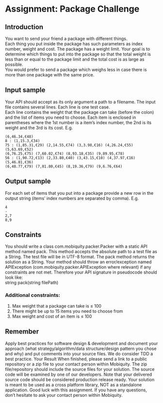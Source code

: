 # Assignment: Package Challenge 
## Introduction 
You want to send your friend a package with different things.  
Each thing you put inside the package has such parameters as index number, weight and cost. The 
package has a weight limit. Your goal is to determine which things to put into the package so that the 
total weight is less than or equal to the package limit and the total cost is as large as possible.  
You would prefer to send a package which weighs less in case there is more than one package with the 
same price.  
## Input sample 
Your API should accept as its only argument a path to a filename. The input file contains several lines. 
Each line is one test case.  
Each line contains the weight that the package can take (before the colon) and the list of items you need 
to choose. Each item is enclosed in parentheses where the 1st number is a item’s index number, the 2nd 
is its weight and the 3rd is its cost. E.g. 
```81 : (1,53.38,€45) (2,88.62,€98) (3,78.48,€3) (4,72.30,€76) (5,30.18,€9) 
(6,46.34,€48) 
8 : (1,15.3,€34) 
75 : (1,85.31,€29) (2,14.55,€74) (3,3.98,€16) (4,26.24,€55) (5,63.69,€52) 
(6,76.25,€75) (7,60.02,€74) (8,93.18,€35) (9,89.95,€78) 
56 : (1,90.72,€13) (2,33.80,€40) (3,43.15,€10) (4,37.97,€16) (5,46.81,€36) 
(6,48.77,€79) (7,81.80,€45) (8,19.36,€79) (9,6.76,€64) 
```
 
## Output sample 
For each set of items that you put into a package provide a new row in the output string (items’ index 
numbers are separated by comma). E.g.  
```
4 
- 
2,7 
8,9 
```
   
## Constraints 
You should write a class com.mobiquity.packer.Packer with a static API method named pack. This 
method accepts the absolute path to a test file as a String. The test file will be in UTF-8 format. The pack 
method returns the solution as a String. 
Your method should throw an error/exception named APIException 
(com.mobiquity.packer.APIException where relevant) if any constraints are not met.  Therefore your API 
signature in pseudocode should look like:  
string pack(string filePath) 
 
### Additional constraints: 
1. Max weight that a package can take is ≤ 100 
2. There might be up to 15 items you need to choose from 
3. Max weight and cost of an item is ≤ 100 
 
## Remember 
Apply best practices for software design & development and document your approach (what 
strategy/algorithm/data structure/design pattern you chose and why) and put comments into your 
source files. We do consider TDD a best practice. 
Your Result 
When finished, please send a link to a public repository or a zip file to your contact person within Mobiquity. The zip file/repository should include the source files for your solution. The source code will be examined by one of our developers. Note that your delivered source code should be considered 
production release ready. 
Your solution is meant to be used as a cross platform library, NOT as a standalone application. 
Good luck with this assignment. If you have any questions, don’t hesitate to ask your contact person 
within Mobiquity.